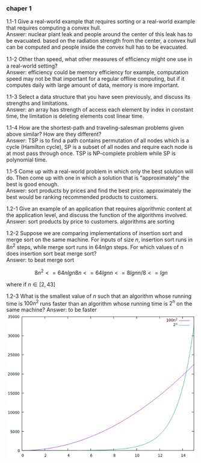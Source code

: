 ### chaper 1


1.1-1 Give a real-world example that requires sorting or a real-world example that requires computing a convex hull.  
Answer: nuclear plant leak and people around the center of this leak has to be evacuated. based on the radiation strength from the center, a convex hull can be computed and people inside the convex hull has to be evacuated.  

1.1-2 Other than speed, what other measures of efﬁciency might one use in a real-world setting?  
Answer: efficiency could be memory efficiency for example, computation speed may not be that important for a regular offline computing, but if it computes daily with large amount of data, memory is more important.  

1.1-3 Select a data structure that you have seen previously, and discuss its strengths and limitations.  
Answer: an array has strength of access each element by index in constant time, the limitation is deleting elements cost linear time.  

1.1-4 How are the shortest-path and traveling-salesman problems given above similar? How are they different?  
Answer: TSP is to find a path contains permutation of all nodes which is a cycle (Hamilton cycle), SP is a subset of all nodes and require each node is at most pass through once. TSP is NP-complete problem while SP is polynomial time.  

1.1-5 Come up with a real-world problem in which only the best solution will do. Then come up with one in which a solution that is “approximately” the best is good enough.  
Answer: sort products by prices and find the best price. approximately the best would be ranking recommended products to customers.  

1.2-1 Give an example of an application that requires algorithmic content at the application level, and discuss the function of the algorithms involved.  
Answer: sort products by price to customers. algorithms are sorting  

1.2-2 Suppose we are comparing implementations of insertion sort and merge sort on the same machine. For inputs of size $n$, insertion sort runs in $8n^2$ steps, while merge sort runs in $64nlgn$ steps. For which values of n does insertion sort beat merge sort?  
Answer: to beat merge sort  
```math
8n^2 <= 64nlgn  
8n <= 64lgn  
n <= 8lgn  
n/8 <= lgn  
```
where if $n \in [2, 43]$

1.2-3 What is the smallest value of $n$ such that an algorithm whose running time is $100n^2$ runs faster than an algorithm whose running time is $2^n$ on the same machine?
Answer: to be faster  
![plot1](assets/clrs_chapter1_2-3.png)

